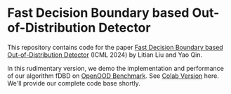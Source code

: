 # Fast Decision Boundary based Out-of-Distribution Detector

This repository contains code for the paper [Fast Decision Boundary based Out-of-Distribution Detector](https://arxiv.org/abs/2312.11536) (ICML 2024) by Litian Liu and Yao Qin.

In this rudimentary version, we demo the implementation and performance of our algorithm fDBD on [OpenOOD Benchmark](https://github.com/Jingkang50/OpenOOD/tree/main). See [Colab Version](https://colab.research.google.com/drive/1ebGFVrLZJ2HpO5R-VTkhG2akK3oqsOxK?usp=sharing) here. We'll provide our complete code base shortly. 

